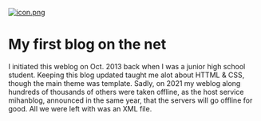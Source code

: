 [![icon.png](https://i.postimg.cc/c4MwKQQr/icon.png)](https://postimg.cc/JG0GvHYL)
# My first blog on the net

I initiated this weblog on Oct. 2013 back when I was a junior high school student. Keeping this blog updated taught me alot about HTTML & CSS, though the main theme was template. Sadly, on 2021 my weblog along hundreds of thousands of others were taken offline, as the host service mihanblog, announced in the same year, that the servers will go offline for good. All we were left with was an XML file.

<!-- Updating this weblog as well as initiating it taught me a lot about HTML and was definitely one of my childhood's core memories and a great place to spend time expanding the blog by adding different plugins, exchanging links with other blogers (an old tradition between blogers which helps them grow their audience) writing about my favorite football clubs Real Madrid & Tractor FC and so on. -->

